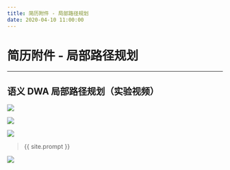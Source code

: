 ```yaml
---
title: 简历附件 - 局部路径规划
date: 2020-04-10 11:00:00
---
```

# 简历附件 - 局部路径规划
***

## 语义 DWA 局部路径规划（实验视频）

![](https://dlonng.oss-cn-shenzhen.aliyuncs.com/blog/20210410010215.png)

![](https://dlonng.oss-cn-shenzhen.aliyuncs.com/blog/20210410010233.png)

![](https://dlonng.oss-cn-shenzhen.aliyuncs.com/blog/20210410010803.png)






> {{ site.prompt }}



![](https://dlonng.oss-cn-shenzhen.aliyuncs.com/blog/dlonng_qrcode.jpg#pic_center)